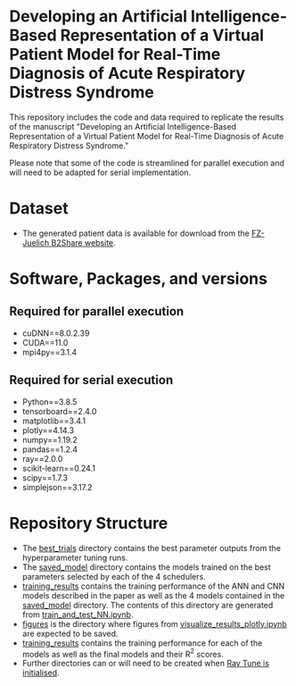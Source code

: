 # Developing an Artificial Intelligence-Based Representation of a Virtual Patient Model for Real-Time Diagnosis of Acute Respiratory Distress Syndrome
This repository includes the code and data required to replicate the results of the manuscript "Developing an Artificial Intelligence-Based Representation of a Virtual Patient Model for Real-Time Diagnosis of Acute Respiratory Distress Syndrome."

Please note that some of the code is streamlined for parallel execution and will need to be adapted for serial implementation.

# Dataset
* The generated patient data is available for download from the [FZ-Juelich B2Share website](https://b2share.fz-juelich.de/records/aef5d3b8aa044485b9620b95b60c47a2).

# Software, Packages, and versions
## Required for parallel execution
* cuDNN==8.0.2.39
* CUDA==11.0
* mpi4py==3.1.4

## Required for serial execution
* Python==3.8.5
* tensorboard==2.4.0
* matplotlib==3.4.1
* plotly==4.14.3
* numpy==1.19.2
* pandas==1.2.4
* ray==2.0.0
* scikit-learn==0.24.1
* scipy==1.7.3
* simplejson==3.17.2

# Repository Structure
* The [best_trials](best_trials/) directory contains the best parameter outputs from the hyperparameter tuning runs.
* The [saved_model](saved_model/) directory contains the models trained on the best parameters selected by each of the 4 schedulers.
* [training_results](training_results/) contains the training performance of the ANN and CNN models described in the paper as well as the 4 models contained in the [saved_model](saved_model/) directory. The contents of this directory are generated from [train_and_test_NN.ipynb](train_and_test_NN.ipynb).
* [figures](figures/) is the directory where figures from [visualize_results_plotly.ipynb](visualize_results_plotly.ipynb) are expected to be saved.
* [training_results](training_results/) contains the training performance for each of the models as well as the final models and their R$^2$ scores.
* Further directories can or will need to be created when [Ray Tune is initialised](ray_tune_experiment.py).
